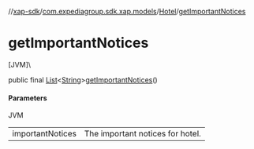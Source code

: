 //[xap-sdk](../../../index.md)/[com.expediagroup.sdk.xap.models](../index.md)/[Hotel](index.md)/[getImportantNotices](get-important-notices.md)

# getImportantNotices

[JVM]\

public final [List](https://docs.oracle.com/javase/8/docs/api/java/util/List.html)&lt;[String](https://docs.oracle.com/javase/8/docs/api/java/lang/String.html)&gt;[getImportantNotices](get-important-notices.md)()

#### Parameters

JVM

| | |
|---|---|
| importantNotices | The important notices for hotel. |
